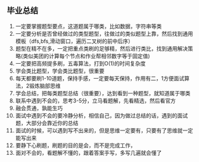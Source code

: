 ##        毕业总结
1. 一定要掌握题型要点，这道题属于哪类，比如数据，字符串等类
2. 一定要分析是否曾经做过的类型题型，往做过的类似题型上靠，然后找到通用模板（dfs,bfs,滑动窗口，遍历二叉树的前中后序）
3. 题型在精不在多，一定把重点类刷的足够精，然后进行类比，找到通用解决策略(类似美团的计算每个节点和作业帮相邻数字等于固定值)
4. 一定要把高频提多刷，五毒算法，打到O(1)的时间复杂度
5. 学会类比题型，学会类比题型，很重要
6. 每天都要刷1-10道题，保持手感，一定要每天保持，作用有二，1方便面试算法，2锻炼脑部思维
7. 学会总结，把每类题型总结（很重要），达到看到一种题型，就知道属于哪类
8. 联系中遇到不会的，思考3-5分，立马看题解，先看精选，然后看官方
9. 融会贯通，孰能生巧
10. 面试中遇到不会的要冷静分析，相信自己，因为做过总结的话，遇到的面试题，大部分会靠近你的总结
11. 面试的时候，可以遇到写不出来的，但是思维一定要有，只要有了思维就一定能写出来
12. 要静下心刷题，刷题的目的是会，而不是完成工作，
13. 面对不会的，看题解不懂的，跟着答案手写，多写几遍就会懂了
